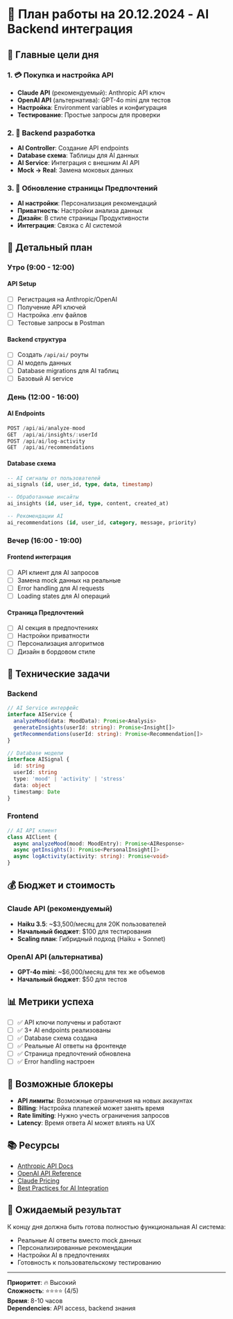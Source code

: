 # 🚀 План работы на 20.12.2024 - AI Backend интеграция

## 🎯 Главные цели дня

### 1. 💳 Покупка и настройка API
- **Claude API** (рекомендуемый): Anthropic API ключ
- **OpenAI API** (альтернатива): GPT-4o mini для тестов
- **Настройка**: Environment variables и конфигурация
- **Тестирование**: Простые запросы для проверки

### 2. 🔧 Backend разработка
- **AI Controller**: Создание API endpoints
- **Database схема**: Таблицы для AI данных
- **AI Service**: Интеграция с внешним AI API
- **Mock → Real**: Замена моковых данных

### 3. 📱 Обновление страницы Предпочтений
- **AI настройки**: Персонализация рекомендаций
- **Приватность**: Настройки анализа данных
- **Дизайн**: В стиле страницы Продуктивности
- **Интеграция**: Связка с AI системой

## 📝 Детальный план

### Утро (9:00 - 12:00)
#### API Setup
- [ ] Регистрация на Anthropic/OpenAI
- [ ] Получение API ключей
- [ ] Настройка .env файлов
- [ ] Тестовые запросы в Postman

#### Backend структура
- [ ] Создать `/api/ai/` роуты
- [ ] AI модель данных
- [ ] Database migrations для AI таблиц
- [ ] Базовый AI service

### День (12:00 - 16:00)
#### AI Endpoints
```javascript
POST /api/ai/analyze-mood
GET  /api/ai/insights/:userId
POST /api/ai/log-activity
GET  /api/ai/recommendations
```

#### Database схема
```sql
-- AI сигналы от пользователей
ai_signals (id, user_id, type, data, timestamp)

-- Обработанные инсайты
ai_insights (id, user_id, type, content, created_at)

-- Рекомендации AI
ai_recommendations (id, user_id, category, message, priority)
```

### Вечер (16:00 - 19:00)
#### Frontend интеграция
- [ ] API клиент для AI запросов
- [ ] Замена mock данных на реальные
- [ ] Error handling для AI requests
- [ ] Loading states для AI операций

#### Страница Предпочтений
- [ ] AI секция в предпочтениях
- [ ] Настройки приватности
- [ ] Персонализация алгоритмов
- [ ] Дизайн в бордовом стиле

## 🔧 Технические задачи

### Backend
```typescript
// AI Service интерфейс
interface AIService {
  analyzeMood(data: MoodData): Promise<Analysis>
  generateInsights(userId: string): Promise<Insight[]>
  getRecommendations(userId: string): Promise<Recommendation[]>
}

// Database модели
interface AISignal {
  id: string
  userId: string
  type: 'mood' | 'activity' | 'stress'
  data: object
  timestamp: Date
}
```

### Frontend
```typescript
// AI API клиент
class AIClient {
  async analyzeMood(mood: MoodEntry): Promise<AIResponse>
  async getInsights(): Promise<PersonalInsight[]>
  async logActivity(activity: string): Promise<void>
}
```

## 💰 Бюджет и стоимость

### Claude API (рекомендуемый)
- **Haiku 3.5**: ~$3,500/месяц для 20K пользователей
- **Начальный бюджет**: $100 для тестирования
- **Scaling план**: Гибридный подход (Haiku + Sonnet)

### OpenAI API (альтернатива)
- **GPT-4o mini**: ~$6,000/месяц для тех же объемов
- **Начальный бюджет**: $50 для тестов

## 📊 Метрики успеха
- [ ] ✅ API ключи получены и работают
- [ ] ✅ 3+ AI endpoints реализованы
- [ ] ✅ Database схема создана
- [ ] ✅ Реальные AI ответы на фронтенде
- [ ] ✅ Страница предпочтений обновлена
- [ ] ✅ Error handling настроен

## 🚧 Возможные блокеры
- **API лимиты**: Возможные ограничения на новых аккаунтах
- **Billing**: Настройка платежей может занять время
- **Rate limiting**: Нужно учесть ограничения запросов
- **Latency**: Время ответа AI может влиять на UX

## 📚 Ресурсы
- [Anthropic API Docs](https://docs.anthropic.com/)
- [OpenAI API Reference](https://platform.openai.com/docs/)
- [Claude Pricing](https://www.anthropic.com/pricing)
- [Best Practices for AI Integration](https://docs.anthropic.com/claude/docs/intro-to-claude)

## 🎯 Ожидаемый результат
К концу дня должна быть готова полностью функциональная AI система:
- Реальные AI ответы вместо mock данных
- Персонализированные рекомендации
- Настройки AI в предпочтениях
- Готовность к пользовательскому тестированию

---

**Приоритет**: 🔥 Высокий  
**Сложность**: ⭐⭐⭐⭐ (4/5)  
**Время**: 8-10 часов  
**Dependencies**: API access, backend знания

